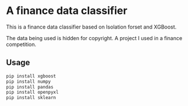 # A finance data classifier

This is a finance data classifier based on Isolation forset and XGBoost.

The data being used is hidden for copyright. A project I used in a finance competition.

## Usage

```bash
pip install xgboost
pip install numpy
pip install pandas
pip install openpyxl
pip install sklearn
```

